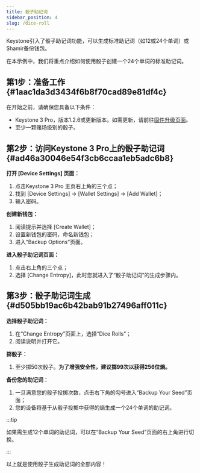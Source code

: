 ```yaml
---
title: 骰子助记词
sidebar_position: 4
slug: /dice-roll
---
```




Keystone引入了骰子助记词功能，可以生成标准助记词（如12或24个单词）或Shamir备份钱包。


在本示例中，我们将重点介绍如何使用骰子创建一个24个单词的标准助记词。


## **第1步：准备工作** {#1aac1da3d3434f6b8f70cad89e81df4c}


在开始之前，请确保您具备以下条件：

- Keystone 3 Pro，版本1.2.6或更新版本。如需更新，请前往[固件升级页面](https://keyst.one/firmware)。
- 至少一颗赌场级别的骰子。

## **第2步：访问Keystone 3 Pro上的骰子助记词** {#ad46a30046e54f3cb6ccaa1eb5adc6b8}


**打开 [Device Settings] 页面：**

1. 点击Keystone 3 Pro 主页右上角的三个点；
1. 找到 [Device Settings] → [Wallet Settings] → [Add Wallet]；
1. 输入密码。

**创建新钱包：**

1. 阅读提示并选择 [Create Wallet]；
1. 设置新钱包的密码，命名新钱包；
1. 进入“Backup Options”页面。

**进入骰子助记词页面：**

1. 点击右上角的三个点；
1. 选择 [Change Entropy]，此时您就进入了“骰子助记词”的生成步骤内。

## **第3步：骰子助记词生成** {#d505bb19ac6b42bab91b27496aff011c}


**选择骰子助记词：**

1. 在“Change Entropy”页面上，选择“Dice Rolls”；
1. 阅读说明并打开它。

**掷骰子：**

1. 至少掷50次骰子。**为了增强安全性，建议掷99次以获得256位熵。**

**备份您的助记词：**

1. 一旦满意您的骰子投掷次数，点击右下角的勾号进入“Backup Your Seed”页面；
1. 您的设备将基于从骰子投掷中获得的熵生成一个24个单词的助记词。

:::tip

如果需生成12个单词的助记词，可以在“Backup Your Seed”页面的右上角进行切换。

:::




以上就是使用骰子生成助记词的全部内容！

